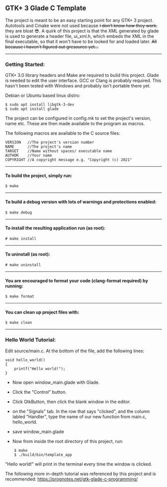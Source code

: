 ## GTK+ 3 Glade C Template

The project is meant to be an easy starting point for any GTK+ 3 project.
Autotools and Cmake were not used because ~~I don't know how they work.~~ they are bloat 😎.
A quirk of this project is that the XML generated by glade is used to
generate a header file, ui_xml.h, which embeds the XML in the final
executable, so that it won't have to be looked for and loaded later. ~~All because i haven't figured out gresource yet...~~

___
### Getting Started:
GTK+ 3.0 library headers and Make are required to build this project. Glade is needed to edit the user interface. GCC or Clang is probably required. This hasn't been tested with Windows and probably isn't portable there yet.

Debian or Ubuntu based linux distro:

```
$ sudo apt install libgtk-3-dev
$ sudo apt install glade
```

The project can be configured in config.mk to set the project's version, name etc. These are then made available to the program as macros.

The following macros are available to the C source files:

    VERSION   //The project's version number
    NAME      //The project's name
    TARGET    //Name without spaces/ executable name
    AUTHOR    //Your name
    COPYRIGHT //A copyright message e.g. "Copyright (c) 2021"


___
#### To build the project, simply run:

	$ make
___
#### To build a debug version with lots of warnings and protections enabled:

	$ make debug
___
#### To install the resulting application run (as root):

	# make install
___
#### To uninstall (as root):
	
	# make uninstall
___
#### You are encouraged to format your code (clang-format required) by running:

	$ make format
___
#### You can clean up project files with:

	$ make clean

___

### Hello World Tutorial:

Edit source/main.c.
At the bottom of the file, add the following lines:

```
void hello_world()
{
    printf("Hello world!");
}
```

* Now open window_main.glade with Glade.
* Click the "Control" button.
* Click GtkButton, then click the blank window in the editor.

* on the "Signals" tab.
In the row that says "clicked", and the column labled "Handler",
type the name of our new function from main.c, hello_world.
* save window_main.glade

* Now from inside the root directory of this project, run:
```
	$ make
	$ ./build/bin/template_app
```
"Hello world!" will print in the terminal every time the window is clicked.

The following more in-depth tutorial was referenced by this project
and is recommended:
https://prognotes.net/gtk-glade-c-programming/

